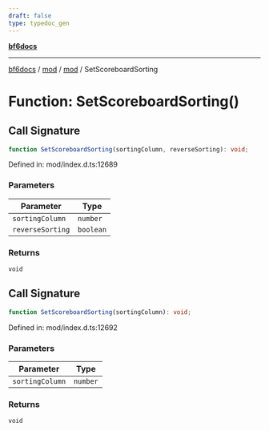 ```yaml
---
draft: false
type: typedoc_gen
---
```


[**bf6docs**](../../../_index.md)

***

[bf6docs](../../../_index.md) / [mod](../../_index.md) / [mod](../_index.md) / SetScoreboardSorting

# Function: SetScoreboardSorting()

## Call Signature

```ts
function SetScoreboardSorting(sortingColumn, reverseSorting): void;
```

Defined in: mod/index.d.ts:12689

### Parameters

| Parameter | Type |
| ------ | ------ |
| `sortingColumn` | `number` |
| `reverseSorting` | `boolean` |

### Returns

`void`

## Call Signature

```ts
function SetScoreboardSorting(sortingColumn): void;
```

Defined in: mod/index.d.ts:12692

### Parameters

| Parameter | Type |
| ------ | ------ |
| `sortingColumn` | `number` |

### Returns

`void`
